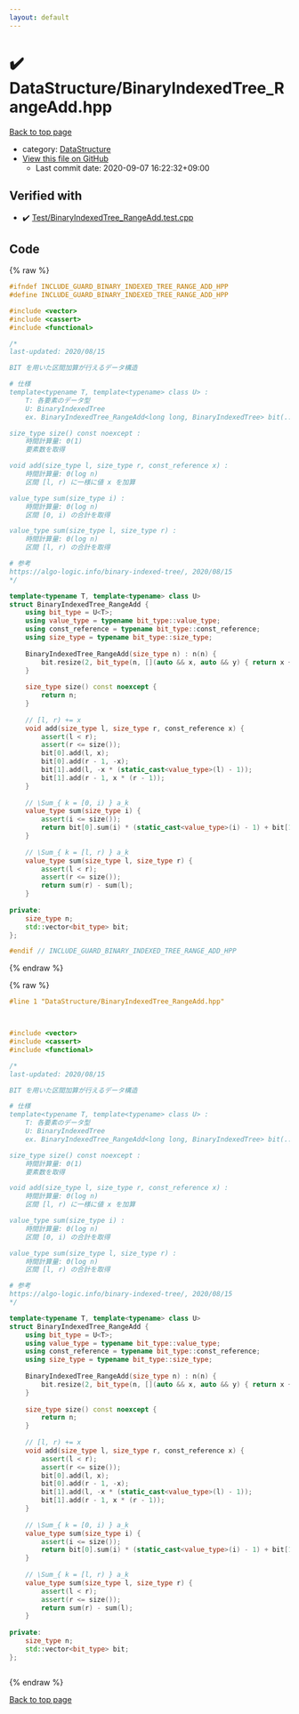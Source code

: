 ```yaml
---
layout: default
---
```


<!-- mathjax config similar to math.stackexchange -->
<script type="text/javascript" async
  src="https://cdnjs.cloudflare.com/ajax/libs/mathjax/2.7.5/MathJax.js?config=TeX-MML-AM_CHTML">
</script>
<script type="text/x-mathjax-config">
  MathJax.Hub.Config({
    TeX: { equationNumbers: { autoNumber: "AMS" }},
    tex2jax: {
      inlineMath: [ ['$','$'] ],
      processEscapes: true
    },
    "HTML-CSS": { matchFontHeight: false },
    displayAlign: "left",
    displayIndent: "2em"
  });
</script>

<script type="text/javascript" src="https://cdnjs.cloudflare.com/ajax/libs/jquery/3.4.1/jquery.min.js"></script>
<script src="https://cdn.jsdelivr.net/npm/jquery-balloon-js@1.1.2/jquery.balloon.min.js" integrity="sha256-ZEYs9VrgAeNuPvs15E39OsyOJaIkXEEt10fzxJ20+2I=" crossorigin="anonymous"></script>
<script type="text/javascript" src="../../assets/js/copy-button.js"></script>
<link rel="stylesheet" href="../../assets/css/copy-button.css" />


# :heavy_check_mark: DataStructure/BinaryIndexedTree_RangeAdd.hpp

<a href="../../index.html">Back to top page</a>

* category: <a href="../../index.html#5e248f107086635fddcead5bf28943fc">DataStructure</a>
* <a href="{{ site.github.repository_url }}/blob/master/DataStructure/BinaryIndexedTree_RangeAdd.hpp">View this file on GitHub</a>
    - Last commit date: 2020-09-07 16:22:32+09:00




## Verified with

* :heavy_check_mark: <a href="../../verify/Test/BinaryIndexedTree_RangeAdd.test.cpp.html">Test/BinaryIndexedTree_RangeAdd.test.cpp</a>


## Code

<a id="unbundled"></a>
{% raw %}
```cpp
#ifndef INCLUDE_GUARD_BINARY_INDEXED_TREE_RANGE_ADD_HPP
#define INCLUDE_GUARD_BINARY_INDEXED_TREE_RANGE_ADD_HPP

#include <vector>
#include <cassert>
#include <functional>

/*
last-updated: 2020/08/15

BIT を用いた区間加算が行えるデータ構造

# 仕様
template<typename T, template<typename> class U> :
	T: 各要素のデータ型
	U: BinaryIndexedTree
	ex. BinaryIndexedTree_RangeAdd<long long, BinaryIndexedTree> bit(...)

size_type size() const noexcept :
	時間計算量: Θ(1)
	要素数を取得

void add(size_type l, size_type r, const_reference x) :
	時間計算量: Θ(log n)
	区間 [l, r) に一様に値 x を加算

value_type sum(size_type i) :
	時間計算量: Θ(log n)
	区間 [0, i) の合計を取得

value_type sum(size_type l, size_type r) :
	時間計算量: Θ(log n)
	区間 [l, r) の合計を取得

# 参考
https://algo-logic.info/binary-indexed-tree/, 2020/08/15
*/

template<typename T, template<typename> class U>
struct BinaryIndexedTree_RangeAdd {
	using bit_type = U<T>;
	using value_type = typename bit_type::value_type;
	using const_reference = typename bit_type::const_reference;
	using size_type = typename bit_type::size_type;
	
	BinaryIndexedTree_RangeAdd(size_type n) : n(n) {
		bit.resize(2, bit_type(n, [](auto && x, auto && y) { return x + y; }, 0));
	}
	
	size_type size() const noexcept {
		return n;
	}
	
	// [l, r) += x
	void add(size_type l, size_type r, const_reference x) {
		assert(l < r);
		assert(r <= size());
		bit[0].add(l, x);
		bit[0].add(r - 1, -x);
		bit[1].add(l, -x * (static_cast<value_type>(l) - 1));
		bit[1].add(r - 1, x * (r - 1));
	}
	
	// \Sum_{ k = [0, i) } a_k
	value_type sum(size_type i) {
		assert(i <= size());
		return bit[0].sum(i) * (static_cast<value_type>(i) - 1) + bit[1].sum(i);
	}
	
	// \Sum_{ k = [l, r) } a_k
	value_type sum(size_type l, size_type r) {
		assert(l < r);
		assert(r <= size());
		return sum(r) - sum(l);
	}
	
private:
	size_type n;
	std::vector<bit_type> bit;
};

#endif // INCLUDE_GUARD_BINARY_INDEXED_TREE_RANGE_ADD_HPP
```
{% endraw %}

<a id="bundled"></a>
{% raw %}
```cpp
#line 1 "DataStructure/BinaryIndexedTree_RangeAdd.hpp"



#include <vector>
#include <cassert>
#include <functional>

/*
last-updated: 2020/08/15

BIT を用いた区間加算が行えるデータ構造

# 仕様
template<typename T, template<typename> class U> :
	T: 各要素のデータ型
	U: BinaryIndexedTree
	ex. BinaryIndexedTree_RangeAdd<long long, BinaryIndexedTree> bit(...)

size_type size() const noexcept :
	時間計算量: Θ(1)
	要素数を取得

void add(size_type l, size_type r, const_reference x) :
	時間計算量: Θ(log n)
	区間 [l, r) に一様に値 x を加算

value_type sum(size_type i) :
	時間計算量: Θ(log n)
	区間 [0, i) の合計を取得

value_type sum(size_type l, size_type r) :
	時間計算量: Θ(log n)
	区間 [l, r) の合計を取得

# 参考
https://algo-logic.info/binary-indexed-tree/, 2020/08/15
*/

template<typename T, template<typename> class U>
struct BinaryIndexedTree_RangeAdd {
	using bit_type = U<T>;
	using value_type = typename bit_type::value_type;
	using const_reference = typename bit_type::const_reference;
	using size_type = typename bit_type::size_type;
	
	BinaryIndexedTree_RangeAdd(size_type n) : n(n) {
		bit.resize(2, bit_type(n, [](auto && x, auto && y) { return x + y; }, 0));
	}
	
	size_type size() const noexcept {
		return n;
	}
	
	// [l, r) += x
	void add(size_type l, size_type r, const_reference x) {
		assert(l < r);
		assert(r <= size());
		bit[0].add(l, x);
		bit[0].add(r - 1, -x);
		bit[1].add(l, -x * (static_cast<value_type>(l) - 1));
		bit[1].add(r - 1, x * (r - 1));
	}
	
	// \Sum_{ k = [0, i) } a_k
	value_type sum(size_type i) {
		assert(i <= size());
		return bit[0].sum(i) * (static_cast<value_type>(i) - 1) + bit[1].sum(i);
	}
	
	// \Sum_{ k = [l, r) } a_k
	value_type sum(size_type l, size_type r) {
		assert(l < r);
		assert(r <= size());
		return sum(r) - sum(l);
	}
	
private:
	size_type n;
	std::vector<bit_type> bit;
};



```
{% endraw %}

<a href="../../index.html">Back to top page</a>

